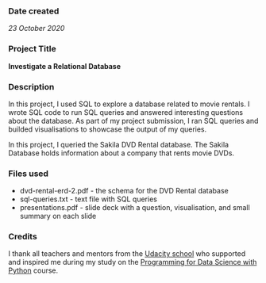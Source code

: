 ### Date created
_23 October 2020_

### Project Title
**Investigate a Relational Database**

### Description
In this project, I used SQL to explore a database related to movie rentals. I wrote SQL code to run SQL queries and answered interesting questions about the database. As part of my project submission, I ran SQL queries and builded visualisations to showcase the output of my queries.

In this project, I queried the Sakila DVD Rental database. The Sakila Database holds information about a company that rents movie DVDs.

### Files used
* dvd-rental-erd-2.pdf - the schema for the DVD Rental database
* sql-queries.txt - text file with SQL queries
* presentations.pdf - slide deck with a question, visualisation, and small summary on each slide

### Credits
I thank all teachers and mentors from the [Udacity school](https://wwww.udacity.com "Udacity home") who supported and inspired me during my study on the [Programming for Data Science with Python](https://https://www.udacity.com/course/programming-for-data-science-nanodegree--nd104 "Course name") course.
